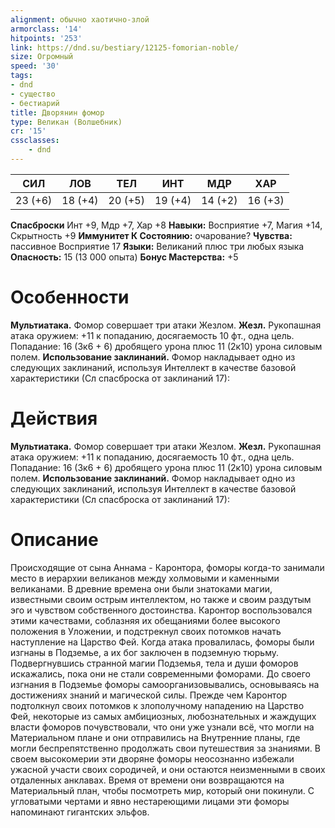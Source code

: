 ```yaml
---
alignment: обычно хаотично-злой
armorclass: '14'
hitpoints: '253'
link: https://dnd.su/bestiary/12125-fomorian-noble/
size: Огромный
speed: '30'
tags:
- dnd
- существо
- бестиарий
title: Дворянин фомор
type: Великан (Волшебник)
cr: '15'
cssclasses:
    - dnd
---
```



| СИЛ | ЛОВ | ТЕЛ | ИНТ | МДР | ХАР |
|---|---|---|---|---|---|
| 23 (+6) | 18 (+4) | 20 (+5) | 19 (+4) | 14 (+2) | 16 (+3) |
**Спасброски** Инт +9, Мдр +7, Хар +8
**Навыки:** Восприятие +7, Магия +14, Скрытность +9
**Иммунитет К Состоянию:** очарование?
**Чувства:** пассивное Восприятие 17
**Языки:** Великаний плюс три любых языка
**Опасность:** 15 (13 000 опыта)
**Бонус Мастерства:** +5


# Особенности
**Мультиатака.** Фомор совершает три атаки Жезлом.
**Жезл.** Рукопашная атака оружием: +11 к попаданию, досягаемость 10 фт., одна цель. Попадание: 16 (3к6 + 6) дробящего урона плюс 11 (2к10) урона силовым полем.
**Использование заклинаний.** Фомор накладывает одно из следующих заклинаний, используя Интеллект в качестве базовой характеристики (Сл спасброска от заклинаний 17):


# Действия
**Мультиатака.** Фомор совершает три атаки Жезлом.
**Жезл.** Рукопашная атака оружием: +11 к попаданию, досягаемость 10 фт., одна цель. Попадание: 16 (3к6 + 6) дробящего урона плюс 11 (2к10) урона силовым полем.
**Использование заклинаний.** Фомор накладывает одно из следующих заклинаний, используя Интеллект в качестве базовой характеристики (Сл спасброска от заклинаний 17):


# Описание
Происходящие от сына Аннама - Каронтора, фоморы когда-то занимали место в иерархии великанов между холмовыми и каменными великанами. В древние времена они были знатоками магии, известными своим острым интеллектом, но также и своим раздутым эго и чувством собственного достоинства. Каронтор воспользовался этими качествами, соблазняя их обещаниями более высокого положения в Уложении, и подстрекнул своих потомков начать наступление на Царство Фей. Когда атака провалилась, фоморы были изгнаны в Подземье, а их бог заключен в подземную тюрьму. Подвергнувшись странной магии Подземья, тела и души фоморов искажались, пока они не стали современными фоморами. До своего изгнания в Подземье фоморы самоорганизовывались, основываясь на достижениях знаний и магической силы. Прежде чем Каронтор подтолкнул своих потомков к злополучному нападению на Царство Фей, некоторые из самых амбициозных, любознательных и жаждущих власти фоморов почувствовали, что они уже узнали всё, что могли на Материальном плане и они отправились на Внутренние планы, где могли беспрепятственно продолжать свои путешествия за знаниями. В своем высокомерии эти дворяне фоморы неосознанно избежали ужасной участи своих сородичей, и они остаются неизменными в своих отдаленных анклавах. Время от времени они возвращаются на Материальный план, чтобы посмотреть мир, который они покинули. С угловатыми чертами и явно нестареющими лицами эти фоморы напоминают гигантских эльфов.